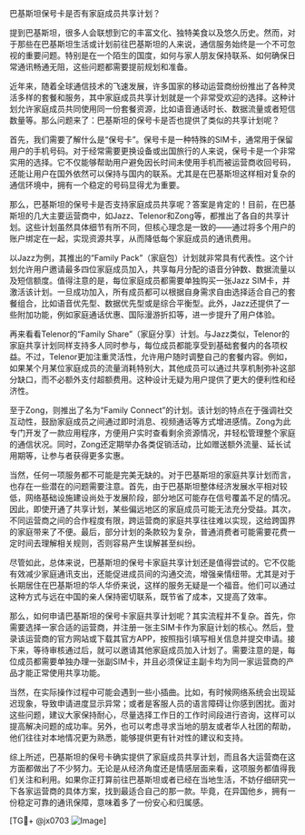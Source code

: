 巴基斯坦保号卡是否有家庭成员共享计划？

提到巴基斯坦，很多人会联想到它的丰富文化、独特美食以及悠久历史。然而，对于那些在巴基斯坦生活或计划前往巴基斯坦的人来说，通信服务始终是一个不可忽视的重要问题。特别是在一个陌生的国度，如何与家人朋友保持联系、如何确保日常通讯畅通无阻，这些问题都需要提前规划和准备。

近年来，随着全球通信技术的飞速发展，许多国家的移动运营商纷纷推出了各种灵活多样的套餐和服务，其中家庭成员共享计划就是一个非常受欢迎的选择。这种计划允许家庭成员共同使用同一份套餐资源，比如语音通话时长、数据流量或者短信数量等。那么问题来了：巴基斯坦的保号卡是否也提供了类似的共享计划呢？

首先，我们需要了解什么是“保号卡”。保号卡是一种特殊的SIM卡，通常用于保留用户的手机号码。对于经常需要更换设备或出国旅行的人来说，保号卡是一个非常实用的选择。它不仅能够帮助用户避免因长时间未使用手机而被运营商收回号码，还能让用户在国外依然可以保持与国内的联系。尤其是在巴基斯坦这样相对复杂的通信环境中，拥有一个稳定的号码显得尤为重要。

那么，巴基斯坦的保号卡是否支持家庭成员共享呢？答案是肯定的！目前，在巴基斯坦的几大主要运营商中，如Jazz、Telenor和Zong等，都推出了各自的共享计划。这些计划虽然具体细节有所不同，但核心理念是一致的——通过将多个用户的账户绑定在一起，实现资源共享，从而降低每个家庭成员的通讯费用。

以Jazz为例，其推出的“Family Pack”（家庭包）计划就非常具有代表性。这个计划允许用户邀请最多四位家庭成员加入，共享每月分配的语音分钟数、数据流量以及短信额度。值得注意的是，每位家庭成员都需要单独购买一张Jazz SIM卡，并激活该计划。一旦成功加入，所有成员都可以根据自身需求自由选择适合自己的套餐组合，比如语音优先型、数据优先型或是综合平衡型。此外，Jazz还提供了一些附加功能，例如家庭通话优惠、国际漫游折扣等，进一步提升了用户体验。

再来看看Telenor的“Family Share”（家庭分享）计划。与Jazz类似，Telenor的家庭共享计划同样支持多人同时参与，每位成员都能享受到基础套餐内的各项权益。不过，Telenor更加注重灵活性，允许用户随时调整自己的套餐内容。例如，如果某个月某位家庭成员的流量消耗特别大，其他成员可以通过共享机制弥补这部分缺口，而不必额外支付超额费用。这种设计无疑为用户提供了更大的便利性和经济性。

至于Zong，则推出了名为“Family Connect”的计划。该计划的特点在于强调社交互动性，鼓励家庭成员之间通过即时消息、视频通话等方式增进感情。Zong为此专门开发了一款应用程序，方便用户实时查看剩余资源情况，并轻松管理整个家庭的通信状况。同时，Zong还定期举办各类促销活动，比如赠送额外流量、延长试用期等，让参与者获得更多实惠。

当然，任何一项服务都不可能是完美无缺的。对于巴基斯坦的家庭共享计划而言，也存在一些潜在的问题需要注意。首先，由于巴基斯坦整体经济发展水平相对较低，网络基础设施建设尚处于发展阶段，部分地区可能存在信号覆盖不足的情况。因此，即使开通了共享计划，某些偏远地区的家庭成员可能无法充分受益。其次，不同运营商之间的合作程度有限，跨运营商的家庭共享往往难以实现，这给跨国界的家庭带来了不便。最后，部分计划的条款较为复杂，普通消费者可能需要花费一定时间去理解相关规则，否则容易产生误解甚至纠纷。

尽管如此，总体来说，巴基斯坦的保号卡家庭共享计划还是值得尝试的。它不仅能有效减少家庭通讯支出，还能促进成员间的沟通交流，增强亲情纽带。尤其是对于长期居住在巴基斯坦的华人华侨来说，这样的服务无疑是一个福音。他们可以通过这种方式与远在中国的亲人保持密切联系，既节省了成本，又提高了效率。

那么，如何申请巴基斯坦的保号卡家庭共享计划呢？其实流程并不复杂。首先，你需要选择一家合适的运营商，并注册一张主SIM卡作为家庭计划的核心。然后，登录该运营商的官方网站或下载其官方APP，按照指引填写相关信息并提交申请。接下来，等待审核通过后，就可以邀请其他家庭成员加入计划了。需要注意的是，每位成员都需要单独办理一张副SIM卡，并且必须保证主副卡均为同一家运营商的产品才能正常使用共享功能。

当然，在实际操作过程中可能会遇到一些小插曲。比如，有时候网络系统会出现延迟现象，导致申请进度显示异常；或者是客服人员的语言障碍让你感到困扰。面对这些问题，建议大家保持耐心，尽量选择工作日的工作时间段进行咨询，这样可以提高解决问题的成功率。另外，也可以考虑寻求当地的朋友或者华人社团的帮助，他们往往对本地情况更为熟悉，能够提供更有针对性的建议和支持。

综上所述，巴基斯坦的保号卡确实提供了家庭成员共享计划，而且各大运营商在这方面都做出了不少努力。无论是从经济角度还是情感层面来看，这项服务都值得我们关注和利用。如果你正打算前往巴基斯坦或者已经在当地生活，不妨仔细研究一下各家运营商的具体方案，找到最适合自己的那一款。毕竟，在异国他乡，拥有一份稳定可靠的通讯保障，意味着多了一份安心和归属感。

[TG💪+ @jx0703 ![Image](https://github.com/user-attachments/assets/dbca1d08-cadb-493c-b0ec-ad6f7a83f270)]